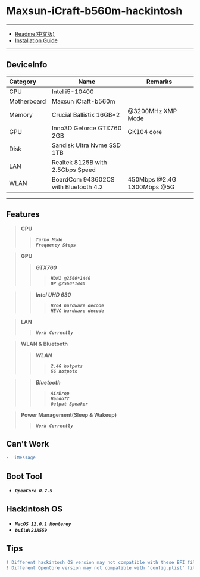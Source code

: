 # __Maxsun-iCraft-b560m-hackintosh__
---
* [Readme(中文版)](./README(中文版).md)
* [Installation Guide](./EFI/OC/InstallationGuide/InstallationGuide.md)
---
## __DeviceInfo__
|Category|Name|Remarks|
|:-----|---------|------|
|CPU|Intel i5-10400|
|Motherboard|Maxsun iCraft-b560m|
|Memory|Crucial Ballistix 16GB*2|@3200MHz XMP Mode|
|GPU|Inno3D Geforce GTX760 2GB|GK104 core|
|Disk|Sandisk Ultra Nvme SSD 1TB|
|LAN|Realtek 8125B with 2.5Gbps Speed|
|WLAN|BoardCom 943602CS with Bluetooth 4.2|450Mbps @2.4G 1300Mbps @5G|
---
## __Features__
> __CPU__
>>***```Turbo Mode```***  
>>***```Frequency Steps```*** 

>__GPU__  
>>___GTX760___
>>>***```HDMI @2560*1440```***  
>>>***```DP @2560*1440```***

>>___Intel UHD 630___
>>>***```H264 hardware decode```***  
>>>***```HEVC hardware decode```***

>__LAN__
>>***```Work Correctly```***  

>__WLAN & Bluetooth__
>>***WLAN***
>>>***```2.4G hotpots```***  
>>>***```5G hotpots```***

>>***Bluetooth***
>>>***```AirDrop```***  
>>>***```Handoff```***  
>>>***```Output Speaker```***

>__Power Management(Sleep & Wakeup)__  
>>***```Work Correctly```***  
## __Can't Work__
```diff
-  iMessage
```
## __Boot Tool__
 * ***```OpenCore 0.7.5```***
## __Hackintosh OS__
 * ***```MacOS 12.0.1 Monterey```***
 * ***```build:21A559```***

## __Tips__
```diff
! Different hackintosh OS version may not compatible with these EFI files
! Different OpenCore version may not compatible with 'config.plist' file
```

